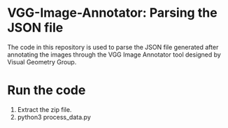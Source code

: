 # VGG-Image-Annotator: Parsing the JSON file
The code in this repository is used to parse the JSON file generated after annotating the images through the VGG Image Annotator tool designed by Visual Geometry Group.

# Run the code
1. Extract the zip file.
2. python3 process_data.py
